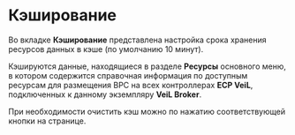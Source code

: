 # Кэширование

Во вкладке **Кэширование** представлена настройка срока хранения ресурсов данных в кэше (по умолчанию 10 минут).

Кэшируются данные, находящиеся в разделе **Ресурсы** основного меню, в котором содержится справочная информация 
по доступным ресурсам для размещения ВРС на всех контроллерах **ECP VeiL**, подключенных к данному экземпляру 
**VeiL Broker**.

При необходимости очистить кэш можно по нажатию соответствующей кнопки на странице.